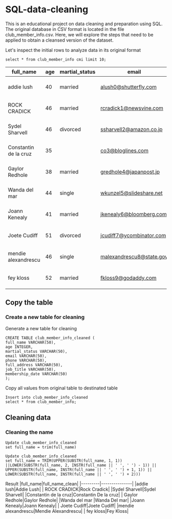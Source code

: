 # SQL-data-cleaning
This is an educational project on data cleaning and preparation using SQL. The original database in CSV format is located in the file club_member_info.csv. Here, we will explore the steps that need to be applied to obtain a cleansed version of the dataset.

Let's inspect the initial rows to analyze data in its original format

`select * from club_member_info cmi limit 10;`

|full_name|age|martial_status|email|phone|full_address|job_title|membership_date|
|---------|---|--------------|-----|-----|------------|---------|---------------|
|addie lush|40|married|alush0@shutterfly.com|254-389-8708|3226 Eastlawn Pass,Temple,Texas|Assistant Professor|7/31/2013|
|      ROCK CRADICK|46|married|rcradick1@newsvine.com|910-566-2007|4 Harbort Avenue,Fayetteville,North Carolina|Programmer III|5/27/2018|
|Sydel Sharvell|46|divorced|ssharvell2@amazon.co.jp|702-187-8715|4 School Place,Las Vegas,Nevada|Budget/Accounting Analyst I|10/6/2017|
|Constantin de la cruz|35||co3@bloglines.com|402-688-7162|6 Monument Crossing,Omaha,Nebraska|Desktop Support Technician|10/20/2015|
|  Gaylor Redhole|38|married|gredhole4@japanpost.jp|917-394-6001|88 Cherokee Pass,New York City,New York|Legal Assistant|5/29/2019|
|Wanda del mar       |44|single|wkunzel5@slideshare.net|937-467-6942|10864 Buhler Plaza,Hamilton,Ohio|Human Resources Assistant IV|3/24/2015|
|Joann Kenealy|41|married|jkenealy6@bloomberg.com|513-726-9885|733 Hagan Parkway,Cincinnati,Ohio|Accountant IV|4/17/2013|
|   Joete Cudiff|51|divorced|jcudiff7@ycombinator.com|616-617-0965|975 Dwight Plaza,Grand Rapids,Michigan|Research Nurse|11/16/2014|
|mendie alexandrescu|46|single|malexandrescu8@state.gov|504-918-4753|34 Delladonna Terrace,New Orleans,Louisiana|Systems Administrator III|3/12/1921|
| fey kloss|52|married|fkloss9@godaddy.com|808-177-0318|8976 Jackson Park,Honolulu,Hawaii|Chemical Engineer|11/5/2014|

## Copy the table
### Create a new table for cleaning
Generate a new table for cleaning

    CREATE TABLE club_member_info_cleaned (
	full_name VARCHAR(50),
	age INTEGER,
	martial_status VARCHAR(50),
	email VARCHAR(50),
	phone VARCHAR(50),
	full_address VARCHAR(50),
	job_title VARCHAR(50),
	membership_date VARCHAR(50)
    );
Copy all values from original table to destinated table

    Insert into club_member_info_cleaned
    select * from club_member_info;

## Cleaning data
### Cleaning the name

	Update club_member_info_cleaned 
	set full_name = trim(full_name)

 	Update club_member_info_cleaned 
	set full_name = TRIM(UPPER(SUBSTR(full_name, 1, 1)) ||LOWER(SUBSTR(full_name, 2, INSTR(full_name || ' ', ' ') - 1)) || UPPER(SUBSTR(full_name, INSTR(full_name || ' ', ' ') + 1, 1)) || LOWER(SUBSTR(full_name, INSTR(full_name || ' ', ' ') + 2)))

Result
|full_name|full_name_clean|
|---------|---------------|
|addie lush|Addie Lush|
|      ROCK CRADICK|Rock Cradick|
|Sydel Sharvell|Sydel Sharvell|
|Constantin de la cruz|Constantin De la cruz|
|  Gaylor Redhole|Gaylor Redhole|
|Wanda del mar       |Wanda Del mar|
|Joann Kenealy|Joann Kenealy|
|   Joete Cudiff|Joete Cudiff|
|mendie alexandrescu|Mendie Alexandrescu|
| fey kloss|Fey Kloss|

